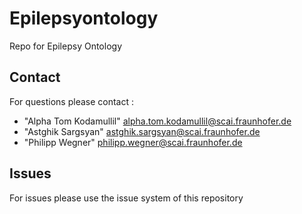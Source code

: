# Epilepsyontology
Repo for Epilepsy Ontology


## Contact

For questions please contact :

- "Alpha Tom Kodamullil" <alpha.tom.kodamullil@scai.fraunhofer.de>
- "Astghik Sargsyan" <astghik.sargsyan@scai.fraunhofer.de>
- "Philipp Wegner" <philipp.wegner@scai.fraunhofer.de>



## Issues

For issues please use the issue system of this repository
